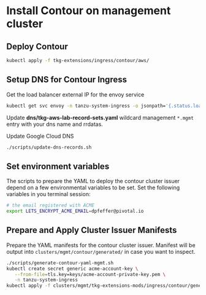 # Install Contour on management cluster

## Deploy Contour

```bash
kubectl apply -f tkg-extensions/ingress/contour/aws/
```

## Setup DNS for Contour Ingress

Get the load balancer external IP for the envoy service

```bash
kubectl get svc envoy -n tanzu-system-ingress -o jsonpath='{.status.loadBalancer.ingress[0].hostname}'
```

Update **dns/tkg-aws-lab-record-sets.yaml** wildcard management `*.mgmt` entry with your dns name and rrdatas.

Update Google Cloud DNS

```bash
./scripts/update-dns-records.sh
```

## Set environment variables

The scripts to prepare the YAML to deploy the contour cluster issuer depend on a few environmental variables to be set.  Set the following variables in you terminal session:

```bash
# the email registered with ACME
export LETS_ENCRYPT_ACME_EMAIL=dpfeffer@pivotal.io
```

## Prepare and Apply Cluster Issuer Manifests

Prepare the YAML manifests for the contour cluster issuer.  Manifest will be output into `clusters/mgmt/contour/generated/` in case you want to inspect.

```bash
./scripts/generate-contour-yaml-mgmt.sh
kubectl create secret generic acme-account-key \
   --from-file=tls.key=keys/acme-account-private-key.pem \
   -n tanzu-system-ingress
kubectl apply -f clusters/mgmt/tkg-extensions-mods/ingress/contour/generated/contour-cluster-issuer.yaml
```

